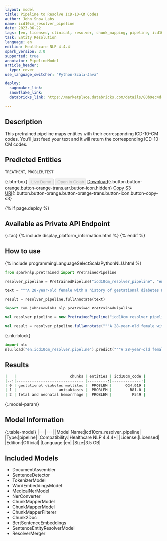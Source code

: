 ```yaml
---
layout: model
title: Pipeline to Resolve ICD-10-CM Codes
author: John Snow Labs
name: icd10cm_resolver_pipeline
date: 2023-06-22
tags: [en, licensed, clinical, resolver, chunk_mapping, pipeline, icd10cm]
task: Entity Resolution
language: en
edition: Healthcare NLP 4.4.4
spark_version: 3.0
supported: true
annotator: PipelineModel
article_header:
  type: cover
use_language_switcher: "Python-Scala-Java"

deploy:
  sagemaker_link: 
  snowflake_link: 
  databricks_link: https://marketplace.databricks.com/details/80b9ec4d-c7b8-401c-b177-aa388259f422/John-Snow-Labs_Extract-Clinical-Findings-and-the-corresponding-ICD10CM-codes

---
```


## Description

This pretrained pipeline maps entities with their corresponding ICD-10-CM codes. You’ll just feed your text and it will return the corresponding ICD-10-CM codes.

## Predicted Entities

`TREATMENT`, `PROBLEM`,`TEST`



{:.btn-box}
<button class="button button-orange" disabled>Live Demo</button>
<button class="button button-orange" disabled>Open in Colab</button>
[Download](https://s3.amazonaws.com/auxdata.johnsnowlabs.com/clinical/models/icd10cm_resolver_pipeline_en_4.4.4_3.0_1687415557518.zip){:.button.button-orange.button-orange-trans.arr.button-icon.hidden}
[Copy S3 URI](s3://auxdata.johnsnowlabs.com/clinical/models/icd10cm_resolver_pipeline_en_4.4.4_3.0_1687415557518.zip){:.button.button-orange.button-orange-trans.button-icon.button-copy-s3}

{% if page.deploy %}
## Available as Private API Endpoint

{:.tac}
{% include display_platform_information.html %}
{% endif %}

## How to use

<div class="tabs-box" markdown="1">
{% include programmingLanguageSelectScalaPythonNLU.html %}

```python
from sparknlp.pretrained import PretrainedPipeline

resolver_pipeline = PretrainedPipeline("icd10cm_resolver_pipeline", "en", "clinical/models")

text = """A 28-year-old female with a history of gestational diabetes mellitus diagnosed eight years and anisakiasis. Also, it was reported that fetal and neonatal hemorrhage"""

result = resolver_pipeline.fullAnnotate(text)
```
```scala
import com.johnsnowlabs.nlp.pretrained.PretrainedPipeline

val resolver_pipeline = new PretrainedPipeline("icd10cm_resolver_pipeline", "en", "clinical/models")

val result = resolver_pipeline.fullAnnotate("""A 28-year-old female with a history of gestational diabetes mellitus diagnosed eight years and anisakiasis. Also, it was reported that fetal and neonatal hemorrhage""")
```


{:.nlu-block}
```python
import nlu
nlu.load("en.icd10cm_resolver.pipeline").predict("""A 28-year-old female with a history of gestational diabetes mellitus diagnosed eight years and anisakiasis. Also, it was reported that fetal and neonatal hemorrhage""")
```

</div>



## Results

```bash
|   |                        chunks | entities | icd10cm_code |
|--:|------------------------------:|---------:|-------------:|
| 0 | gestational diabetes mellitus |  PROBLEM |      O24.919 |
| 1 |                   anisakiasis |  PROBLEM |        B81.0 |
| 2 | fetal and neonatal hemorrhage |  PROBLEM |         P549 |
```

{:.model-param}
## Model Information

{:.table-model}
|---|---|
|Model Name:|icd10cm_resolver_pipeline|
|Type:|pipeline|
|Compatibility:|Healthcare NLP 4.4.4+|
|License:|Licensed|
|Edition:|Official|
|Language:|en|
|Size:|3.5 GB|

## Included Models

- DocumentAssembler
- SentenceDetector
- TokenizerModel
- WordEmbeddingsModel
- MedicalNerModel
- NerConverter
- ChunkMapperModel
- ChunkMapperModel
- ChunkMapperFilterer
- Chunk2Doc
- BertSentenceEmbeddings
- SentenceEntityResolverModel
- ResolverMerger